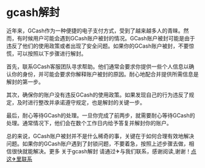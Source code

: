 # gcash解封

近年来，GCash作为一种便捷的电子支付方式，受到了越来越多人的青睐。然而，有时候用户可能会遇到GCash账户被封的情况。GCash账户被封可能是由于违反了他们的使用政策或者出现了安全问题。如果你的GCash账户被封，不要惊慌，可以按照以下步骤进行解封。

首先，联系GCash客服团队寻求帮助。他们通常会要求你提供一些个人信息以确认你的身份，并可能会要求你解释账户被封的原因。耐心地配合并提供所需信息是解封的第一步。

其次，确保你的账户没有违反GCash的使用政策。如果发现自己的行为违反了规定，及时进行整改并承诺遵守规定，也是解封的关键一步。

最后，耐心等待GCash的处理。一旦你完成了前两步，就需要耐心等待GCash的处理。通常情况下，他们会在数个工作日内给予答复并解封你的账户。

总的来说，GCash账户被封并不是什么稀奇的事，关键在于如何合理有效地解决问题。如果你的GCash账户遇到了封锁问题，不要着急，按照上述步骤去做，相信很快就能解决。更多 关于gcash解封 请通过✈与我们联系，感谢阅读,谢谢！[点这✈里联系](https://ss.k02.cc)